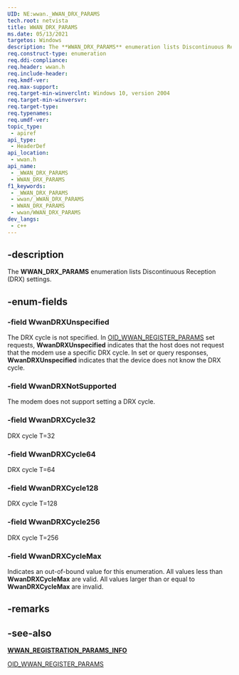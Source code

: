 ```yaml
---
UID: NE:wwan._WWAN_DRX_PARAMS
tech.root: netvista
title: WWAN_DRX_PARAMS
ms.date: 05/13/2021
targetos: Windows
description: The **WWAN_DRX_PARAMS** enumeration lists Discontinuous Reception (DRX) settings.
req.construct-type: enumeration
req.ddi-compliance: 
req.header: wwan.h
req.include-header: 
req.kmdf-ver: 
req.max-support: 
req.target-min-winverclnt: Windows 10, version 2004
req.target-min-winversvr: 
req.target-type: 
req.typenames: 
req.umdf-ver: 
topic_type:
 - apiref
api_type:
 - HeaderDef
api_location:
 - wwan.h
api_name:
 - _WWAN_DRX_PARAMS
 - WWAN_DRX_PARAMS
f1_keywords:
 - _WWAN_DRX_PARAMS
 - wwan/_WWAN_DRX_PARAMS
 - WWAN_DRX_PARAMS
 - wwan/WWAN_DRX_PARAMS
dev_langs:
 - c++
---
```


## -description

The **WWAN_DRX_PARAMS** enumeration lists Discontinuous Reception (DRX) settings.

## -enum-fields

### -field WwanDRXUnspecified

The DRX cycle is not specified. In [OID_WWAN_REGISTER_PARAMS](/windows-hardware/drivers/network/oid-wwan-register-params) set requests, **WwanDRXUnspecified** indicates that the host does not request that the modem use a specific DRX cycle. In set or query responses, **WwanDRXUnspecified** indicates that the device does not know the DRX cycle.

### -field WwanDRXNotSupported

The modem does not support setting a DRX cycle.

### -field WwanDRXCycle32

DRX cycle T=32

### -field WwanDRXCycle64

DRX cycle T=64

### -field WwanDRXCycle128

DRX cycle T=128

### -field WwanDRXCycle256

DRX cycle T=256

### -field WwanDRXCycleMax

Indicates an out-of-bound value for this enumeration. All values less than **WwanDRXCycleMax** are valid. All values larger than or equal to **WwanDRXCycleMax** are invalid.

## -remarks

## -see-also

[**WWAN_REGISTRATION_PARAMS_INFO**](ns-wwan-wwan_registration_params_info.md)

[OID_WWAN_REGISTER_PARAMS](/windows-hardware/drivers/network/oid-wwan-register-params) 
